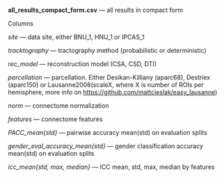 **all_results_compact_form.csv** — all results in compact form

Columns

*site* — data site, either BNU_1, HNU_1 or IPCAS_1

*tracktography* — tractography method (probabilistic or deterministic) 

*rec_model* — reconstruction model (CSA, CSD, DTI)

*parcellation* — parcellation. Either Desikan-Killiany (aparc68), Destriex (aparc150) or Lausanne2008(scaleX, where X is number of ROIs per hemisphere, more info on https://github.com/mattcieslak/easy_lausanne)

*norm* — connectome normalization

*features* — connectome features

*PACC_mean{std}* — pairwise accuracy mean(std) on evaluation splits

*gender_eval_accuracy_mean{std}* — gender classification accuracy mean(std) on evaluation splits

*icc_mean{std, max, median}* — ICC mean, std, max, median by features  
